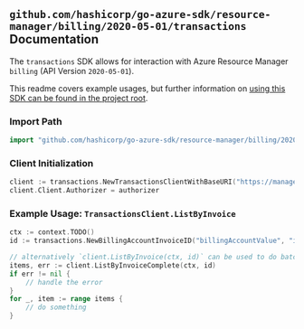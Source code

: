 
## `github.com/hashicorp/go-azure-sdk/resource-manager/billing/2020-05-01/transactions` Documentation

The `transactions` SDK allows for interaction with Azure Resource Manager `billing` (API Version `2020-05-01`).

This readme covers example usages, but further information on [using this SDK can be found in the project root](https://github.com/hashicorp/go-azure-sdk/tree/main/docs).

### Import Path

```go
import "github.com/hashicorp/go-azure-sdk/resource-manager/billing/2020-05-01/transactions"
```


### Client Initialization

```go
client := transactions.NewTransactionsClientWithBaseURI("https://management.azure.com")
client.Client.Authorizer = authorizer
```


### Example Usage: `TransactionsClient.ListByInvoice`

```go
ctx := context.TODO()
id := transactions.NewBillingAccountInvoiceID("billingAccountValue", "invoiceValue")

// alternatively `client.ListByInvoice(ctx, id)` can be used to do batched pagination
items, err := client.ListByInvoiceComplete(ctx, id)
if err != nil {
	// handle the error
}
for _, item := range items {
	// do something
}
```
